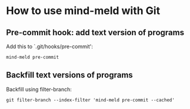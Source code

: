 # How to use mind-meld with Git

## Pre-commit hook: add text version of programs

Add this to `.git/hooks/pre-commit':

    mind-meld pre-commit

## Backfill text versions of programs

Backfill using filter-branch:

    git filter-branch --index-filter 'mind-meld pre-commit --cached'
